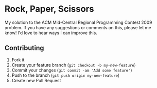 # Rock, Paper, Scissors

My solution to the ACM Mid-Central Regional Programming Contest 2009 problem.
If you have any suggestions or comments on this, please let me know! I'd love to
hear ways I can improve this.

## Contributing

1. Fork it
2. Create your feature branch (`git checkout -b my-new-feature`)
3. Commit your changes (`git commit -am 'Add some feature'`)
4. Push to the branch (`git push origin my-new-feature`)
5. Create new Pull Request
